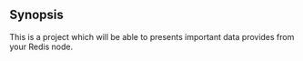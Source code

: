 ## Synopsis

This is a project which will be able to presents important data provides from your Redis node.